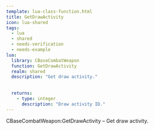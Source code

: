 ```yaml
---
template: lua-class-function.html
title: GetDrawActivity
icon: lua-shared
tags:
  - lua
  - shared
  - needs-verification
  - needs-example
lua:
  library: CBaseCombatWeapon
  function: GetDrawActivity
  realm: shared
  description: "Get draw activity."
  
  
  returns:
    - type: integer
      description: "Draw activity ID."
---
```


<div class="lua__search__keywords">
CBaseCombatWeapon:GetDrawActivity &#x2013; Get draw activity.
</div>
